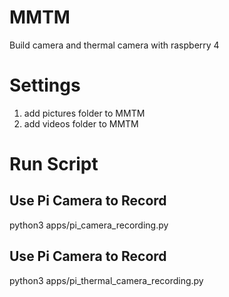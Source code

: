 # MMTM
Build camera and thermal camera with raspberry 4

# Settings
1. add pictures folder to MMTM
2. add videos folder to MMTM

# Run Script
## Use Pi Camera to Record
python3 apps/pi_camera_recording.py
## Use Pi Camera to Record
python3 apps/pi_thermal_camera_recording.py